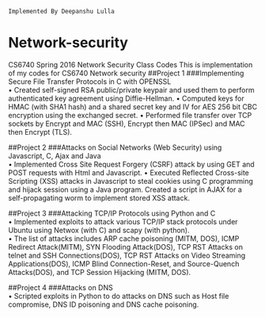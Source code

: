 ```
Implemented By Deepanshu Lulla
```

# Network-security
CS6740 Spring 2016 Network Security Class Codes
This is implementation of my codes for CS6740 Network security
##Project 1
###Implementing Secure File Transfer Protocols in C with OPENSSL 				                          
•	Created self-signed RSA public/private keypair and used them to perform authenticated key agreement using Diffie-Hellman. 
•	Computed keys for HMAC (with SHA1 hash) and a shared secret key and IV for AES 256 bit CBC encryption using the exchanged secret.
•	Performed file transfer over TCP sockets by Encrypt and MAC (SSH), Encrypt then MAC (IPSec) and MAC then Encrypt (TLS).


##Project 2
###Attacks on Social Networks (Web Security) using Javascript, C, Ajax and Java 					           
•	Implemented Cross Site Request Forgery (CSRF) attack by using GET and POST requests with Html and Javascript.
•	Executed Reflected Cross-site Scripting (XSS) attacks in Javascript to steal cookies using C programming and hijack session using a 
Java program. Created a script in AJAX for a self-propagating worm to implement stored XSS attack.


##Project 3
###Attacking TCP/IP Protocols using Python and C					                                           
•	Implemented exploits to attack various TCP/IP stack protocols under Ubuntu using Netwox (with C) and scapy (with python).  
•	The list of attacks includes ARP cache poisoning (MITM, DOS), ICMP Redirect Attack(MITM), SYN Flooding Attack(DOS), TCP RST Attacks on
telnet and SSH Connections(DOS), TCP RST Attacks on Video Streaming Applications(DOS), ICMP Blind Connection-Reset, and Source-Quench 
Attacks(DOS), and TCP Session Hijacking (MITM, DOS). 

##Project 4
###Attacks on DNS                                                                                    
•	Scripted exploits in Python to do attacks on DNS such as Host file compromise, DNS ID poisoning and DNS cache poisoning.
